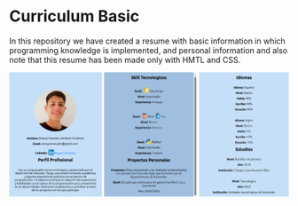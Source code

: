 # Curriculum Basic

In this repository we have created a resume with basic information in which programming knowledge is implemented, and personal information and also note that this resume has been made only with HMTL and CSS.

![Html-Css](https://github.com/Brayan17king/BasicCurriculum-Html-Css/blob/master/img/hdv.png)
